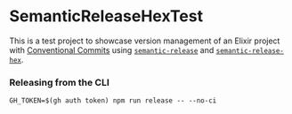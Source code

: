 # SemanticReleaseHexTest

This is a test project to showcase version management of an Elixir project with [Conventional Commits](https://www.conventionalcommits.org/en/v1.0.0/) using [`semantic-release`](https://github.com/semantic-release/semantic-release/) and [`semantic-release-hex`](https://github.com/talent-ideal/semantic-release-hex).

### Releasing from the CLI

```shell
GH_TOKEN=$(gh auth token) npm run release -- --no-ci
```
